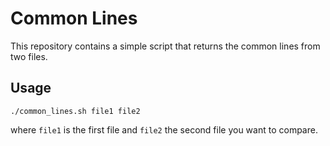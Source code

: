 # Common Lines
This repository contains a simple script that returns the common lines from two files.

## Usage
```
./common_lines.sh file1 file2
```
where `file1` is the first file and `file2` the second file you want to compare.
